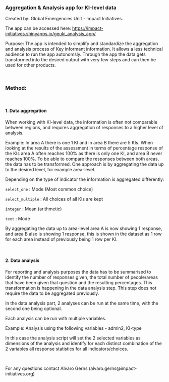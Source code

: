 ### Aggregation & Analysis app for KI-level data

Created by: Global Emergencies Unit - Impact Initiatives.

The app can be accessed here: <https://impact-initiatives.shinyapps.io/geuki_analysis_app/>

Purpose: The app is intended to simplify and standardize the aggregation and analysis process of Key informant information. It allows a less technical audience to run the app autonomsly. Through the app the data gets transformed into the desired output with very few steps and can then be used for other products.

<br>

### Method:

<br>

####    1. Data aggregation

When working with KI-level data, the information is often not comparable between regions, and requires aggregation of responses to a higher level of analysis.

Example: In area A there is one 1 KI and in area B there are 5 KIs. When looking at the results of the assessment in terms of percentage response of the KIs area A often reaches 100% as there is only one KI, and area B never reaches 100%. To be able to compare the responses between both areas, the data has to be transformed. One approach is by aggregating the data up to the desired level, for example area-level.

Depending on the type of indicator the information is aggregated differently:

`select_one` : Mode (Most common choice)

`select_multiple` : All choices of all KIs are kept

`integer` : Mean (arithmetic)

`text` : Mode

By aggregating the data up to area-level area A is now showing 1 response, and area B also is showing 1 response, this is shown in the dataset as 1 row for each area instead of previously being 1 row per KI.

<br>

####    2. Data analysis

For reporting and analysis purposes the data has to be summarised to identify the number of responses given, the total number of people/areas that have been given that question and the resulting percentages. This transformation is happening in the data analysis step. This step does not require the data to be aggregated previously.

In the data analysis part, 2 analyses can be run at the same time, with the second one being optional.

Each analysis can be run with multiple variables.

Example: Analysis using the following variables - admin2, KI-type

In this case the analysis script will set the 2 selected variables as dimensions of the analysis and identify for each distinct combination of the 2 variables all response statistics for all indicators/choices.

<br>

For any questions contact Alvaro Gerns (alvaro.gerns\@impact-initiatives.org)
